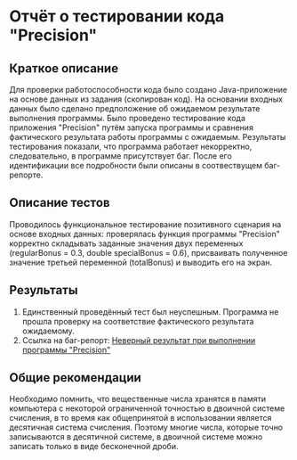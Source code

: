 # Отчёт о тестировании кода "Precision"

## Краткое описание

Для проверки работоспособности кода было создано Java-приложение на основе данных из задания (скопирован код). На основании входных данных было сделано предположение об ожидаемом результате выполнения программы. Было проведено тестирование кода приложения "Precision" путём запуска программы и сравнения фактического результата работы программы с ожидаемым. Результаты тестирования показали, что программа работает некорректно, следовательно, в программе присутствует баг. После его идентификации все подробности были описаны в соотвествущем баг-репорте. 

## Описание тестов

Проводилось функциональное тестирование позитивного сценария на основе входных данных: проверялась функция программы "Precision" корректно складывать заданные значения двух переменных (regularBonus = 0.3, double specialBonus = 0.6), присваивать полученное значение третьей переменной (totalBonus) и выводить его на экран.

## Результаты

1. Единственный проведённый тест был неуспешным. Программа не прошла проверку на соответствие фактического результата ожидаемому.
2. Ссылка на баг-репорт: [Неверный результат при выполнении программы "Precision"](https://github.com/Filosoff42/JavaHW4-Precision/issues/1#issue-789695932)

## Общие рекомендации

Необходимо помнить, что вещественные числа хранятся в памяти компьютера с некоторой ограниченной точностью в двоичной системе счисления, в то время как общепринятой в использовании является десятичная система счисления. Поэтому многие числа, которые точно записываются в десятичной системе, в двоичной системе можно записать только в виде бесконечной дроби.
